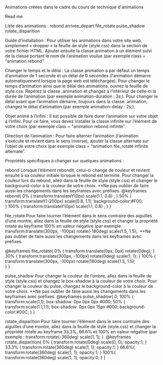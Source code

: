 Animations créées dans le cadre du cours de technique d'animations

Read me

Liste des animations :
rebond
arrivee_depart
file_rotate
pulse_shadow
rotate_disparition

Guide d’installation :
Pour utiliser les animations dans votre site web, simplement « dropper » la feuille de style (style.css) dans la section <head> de votre fichier HTML.
Ajouter ensuite la classe animation à un élément suivi de la classe portant le nom de l’animation voulue (par exemple class = "animation rebond".

Changer le temps et le délai :
La classe animation a par défaut un temps d’animation de 1 seconde et un délai de 0 secondes (l’animation démarre automatiquement lorsque la page web est téléchargée). Pour changer le temps d’animation ainsi que le délai des animations, ouvrez la feuille de style.css. Repérez la classe .animation et changez à l’intérieur de celle-ci la durée de l’animation (par exemple animation-duration : 3s;). Pour changer le délai avant que l’animation démarre, toujours dans la classe .animation, changez le délai d’animation (par exemple animation-delay : 2s;).

Objet animé à l’infini :
Il est possible de faire durer l’animation sur votre objet à l’infini. Pour ce faire, vous devez installer la classe infinite sur l’élément de votre choix (par exemple class = "animation rebond infinite".

Direction de l’animation :
Pour faire alterner l’animation (l’animation s’exécute et revient dans le sens inverse), ajouter la classe alternate sur l’objet de votre choix (par exemple class = "animation file_rotate infinite alternate".

Propriétés spécifiques à changer sur quelques animations :

rebond
Lorsque l’élément rebondit, celui-ci change de couleur et revient ensuite à sa couleur initiale lorsque le rebond est terminé. Pour changer la couleur lors du rebond, allez dans la feuille de style (style.css) et changer le background-color à la couleur de votre choix. **Ne pas oublier de faire aussi les changements dans les keyframes avec préfixes.
@keyframes rebond{
	0% {
		transform:translateY(0px) scale(1.1, 0.8) ;	
	}
	50% {
		transform:translateY(-200px) scale(0.8, 1.1);
		background-color:#F00;	
	}
	100% {
		transform:translateY(0px) scale(1.1, 0.8) ;	
	}
}

file_rotate
Pour faire tourner l’élément dans le sens contraire des aiguilles d’une montre, allez dans la feuille de style (style.css) et changer la propriété rotate au keyframe 100% en valeur négative (par exemple : transform:translate(300px, -100px) rotate(-180deg) scale(1.5, 1.5);. **Ne pas oublier de faire aussi les changements dans les keyframes avec préfixes.

@keyframes file_rotate{
	0% {
		transform:translate(0px, 0px) rotate(0deg);	
	}
	30% {
		transform:translate(300px, -100px) rotate(0deg) scale(1, 1);
	}
	100% {
		transform:translate(300px, -100px) rotate(180deg) scale(1.5, 1.5);	
	}
}

pulse_shadow
Pour changer la couleur de l’ombre, allez dans la feuille de style (style.css) et changez le box-shadow à la couleur de votre choix. Pour changer la couleur du pulse, changez le background-color à la couleur de votre choix. **Ne pas oublier de faire aussi les changements dans les keyframes avec préfixes.
@keyframes pulse_shadow{
	0, 100% {
		transform:scale(1,1);
		box-shadow: 0px 0px 0px #000;
	50% {
		transform:scale(1.1,1.1);
		box-shadow: 0px 0px 15px #000;
		background-color:#00C;
	}
}

rotate_disparition
Pour faire tourner l’élément dans le sens contraire des aiguilles d’une montre, allez dans la feuille de style (style.css) et changer la propriété rotate au keyframe 33.3%, 66.6% et 100%  en valeur négative (par exemple : transform:rotate(-360deg) scale(1, 1); ).
@keyframes rotate_disparition{
	0% {
		transform:rotate(0deg) scale(0, 0);
		opacity:1;
	}
	33.3% {
		transform:rotate(360deg) scale(1, 1);
		opacity:1;
	}
	66.6%{
		transform:rotate(360deg) scale(1, 1);
		opacity:1;
	}
	100%{
		transform:rotate(360deg) scale(1, 1);
		opacity:0;
	}
}
